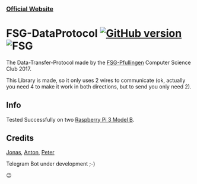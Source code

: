 ### [Official Website](http://partyguy01.github.io/fsg-dataprotocol-website)
# FSG-DataProtocol [![GitHub version](https://badge.fury.io/gh/GQdeltex%2FFSG-DataProtocol.svg)](https://badge.fury.io/gh/GQdeltex%2FFSG-DataProtocol) ![FSG](https://img.shields.io/badge/FSG-Data--Protocol-green.svg?style=flat-square)
The Data-Transfer-Protocol made by the [FSG-Pfullingen](http://fsg-pfullingen.de/) Computer Science Club 2017.

This Library is made, so it only uses 2 wires to communicate (ok, actually you need 4 to make it work in both directions, but to send you only need 2).

## Info
Tested Successfully on two [Raspberry Pi 3 Model B](http://www.raspberrypi.org/products/raspberry-pi-3-model-b/).

## Credits
[Jonas](http://github.com/Electrojones), [Anton](http://github.com/PartyGuy01), [Peter](http://github.com/GQDeltex)

Telegram Bot under development ;-)

:wink:
